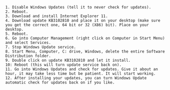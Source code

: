     1. Disable Windows Updates (tell it to never check for updates).
    2. Reboot.
    3. Download and install Internet Explorer 11.
    4. Download update KB3102810 and place it on your desktop (make sure you get the correct one, 64 bit or 32 (X86) bit). Place on your desktop.
    5. Reboot.
    6. Go into Computer Management (right click on Computer in Start Menu) and select Services.
    7. Stop Windows Update service.
    8. Start Menu, Computer, C: drive, Windows, delete the entire Software Distribution folder.
    9. Double click on update KB3102810 and let it install.
    10: Reboot (this will turn update service back on).
    11. Go into Windows Updates and check for updates. Give it about an hour, it may take less time but be patient. It will start working.
    12. After installing your updates, you can turn Windows Update automatic check for updates back on if you like.